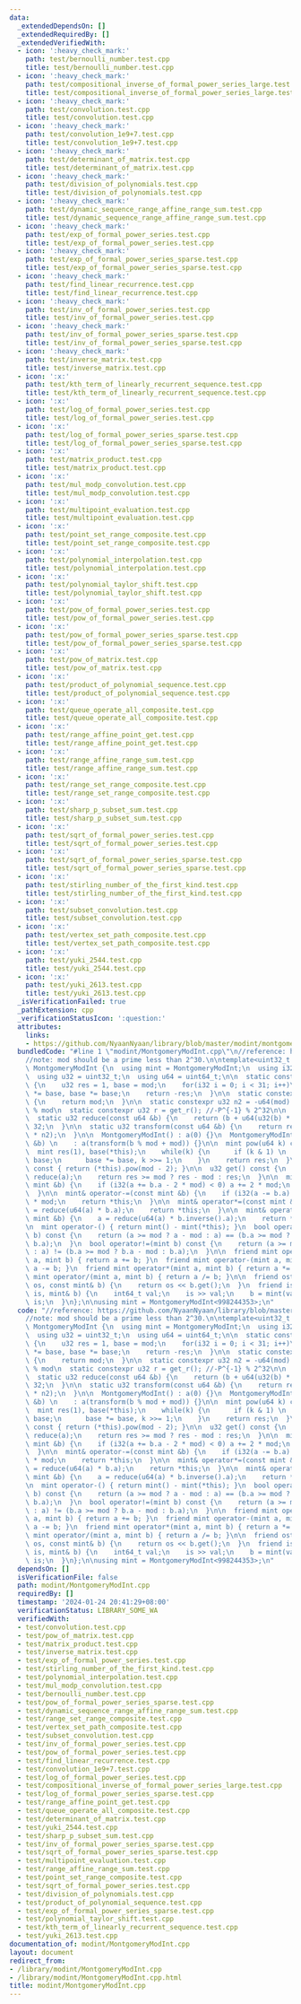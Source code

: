 ```yaml
---
data:
  _extendedDependsOn: []
  _extendedRequiredBy: []
  _extendedVerifiedWith:
  - icon: ':heavy_check_mark:'
    path: test/bernoulli_number.test.cpp
    title: test/bernoulli_number.test.cpp
  - icon: ':heavy_check_mark:'
    path: test/compositional_inverse_of_formal_power_series_large.test.cpp
    title: test/compositional_inverse_of_formal_power_series_large.test.cpp
  - icon: ':heavy_check_mark:'
    path: test/convolution.test.cpp
    title: test/convolution.test.cpp
  - icon: ':heavy_check_mark:'
    path: test/convolution_1e9+7.test.cpp
    title: test/convolution_1e9+7.test.cpp
  - icon: ':heavy_check_mark:'
    path: test/determinant_of_matrix.test.cpp
    title: test/determinant_of_matrix.test.cpp
  - icon: ':heavy_check_mark:'
    path: test/division_of_polynomials.test.cpp
    title: test/division_of_polynomials.test.cpp
  - icon: ':heavy_check_mark:'
    path: test/dynamic_sequence_range_affine_range_sum.test.cpp
    title: test/dynamic_sequence_range_affine_range_sum.test.cpp
  - icon: ':heavy_check_mark:'
    path: test/exp_of_formal_power_series.test.cpp
    title: test/exp_of_formal_power_series.test.cpp
  - icon: ':heavy_check_mark:'
    path: test/exp_of_formal_power_series_sparse.test.cpp
    title: test/exp_of_formal_power_series_sparse.test.cpp
  - icon: ':heavy_check_mark:'
    path: test/find_linear_recurrence.test.cpp
    title: test/find_linear_recurrence.test.cpp
  - icon: ':heavy_check_mark:'
    path: test/inv_of_formal_power_series.test.cpp
    title: test/inv_of_formal_power_series.test.cpp
  - icon: ':heavy_check_mark:'
    path: test/inv_of_formal_power_series_sparse.test.cpp
    title: test/inv_of_formal_power_series_sparse.test.cpp
  - icon: ':heavy_check_mark:'
    path: test/inverse_matrix.test.cpp
    title: test/inverse_matrix.test.cpp
  - icon: ':x:'
    path: test/kth_term_of_linearly_recurrent_sequence.test.cpp
    title: test/kth_term_of_linearly_recurrent_sequence.test.cpp
  - icon: ':x:'
    path: test/log_of_formal_power_series.test.cpp
    title: test/log_of_formal_power_series.test.cpp
  - icon: ':x:'
    path: test/log_of_formal_power_series_sparse.test.cpp
    title: test/log_of_formal_power_series_sparse.test.cpp
  - icon: ':x:'
    path: test/matrix_product.test.cpp
    title: test/matrix_product.test.cpp
  - icon: ':x:'
    path: test/mul_modp_convolution.test.cpp
    title: test/mul_modp_convolution.test.cpp
  - icon: ':x:'
    path: test/multipoint_evaluation.test.cpp
    title: test/multipoint_evaluation.test.cpp
  - icon: ':x:'
    path: test/point_set_range_composite.test.cpp
    title: test/point_set_range_composite.test.cpp
  - icon: ':x:'
    path: test/polynomial_interpolation.test.cpp
    title: test/polynomial_interpolation.test.cpp
  - icon: ':x:'
    path: test/polynomial_taylor_shift.test.cpp
    title: test/polynomial_taylor_shift.test.cpp
  - icon: ':x:'
    path: test/pow_of_formal_power_series.test.cpp
    title: test/pow_of_formal_power_series.test.cpp
  - icon: ':x:'
    path: test/pow_of_formal_power_series_sparse.test.cpp
    title: test/pow_of_formal_power_series_sparse.test.cpp
  - icon: ':x:'
    path: test/pow_of_matrix.test.cpp
    title: test/pow_of_matrix.test.cpp
  - icon: ':x:'
    path: test/product_of_polynomial_sequence.test.cpp
    title: test/product_of_polynomial_sequence.test.cpp
  - icon: ':x:'
    path: test/queue_operate_all_composite.test.cpp
    title: test/queue_operate_all_composite.test.cpp
  - icon: ':x:'
    path: test/range_affine_point_get.test.cpp
    title: test/range_affine_point_get.test.cpp
  - icon: ':x:'
    path: test/range_affine_range_sum.test.cpp
    title: test/range_affine_range_sum.test.cpp
  - icon: ':x:'
    path: test/range_set_range_composite.test.cpp
    title: test/range_set_range_composite.test.cpp
  - icon: ':x:'
    path: test/sharp_p_subset_sum.test.cpp
    title: test/sharp_p_subset_sum.test.cpp
  - icon: ':x:'
    path: test/sqrt_of_formal_power_series.test.cpp
    title: test/sqrt_of_formal_power_series.test.cpp
  - icon: ':x:'
    path: test/sqrt_of_formal_power_series_sparse.test.cpp
    title: test/sqrt_of_formal_power_series_sparse.test.cpp
  - icon: ':x:'
    path: test/stirling_number_of_the_first_kind.test.cpp
    title: test/stirling_number_of_the_first_kind.test.cpp
  - icon: ':x:'
    path: test/subset_convolution.test.cpp
    title: test/subset_convolution.test.cpp
  - icon: ':x:'
    path: test/vertex_set_path_composite.test.cpp
    title: test/vertex_set_path_composite.test.cpp
  - icon: ':x:'
    path: test/yuki_2544.test.cpp
    title: test/yuki_2544.test.cpp
  - icon: ':x:'
    path: test/yuki_2613.test.cpp
    title: test/yuki_2613.test.cpp
  _isVerificationFailed: true
  _pathExtension: cpp
  _verificationStatusIcon: ':question:'
  attributes:
    links:
    - https://github.com/NyaanNyaan/library/blob/master/modint/montgomery-modint.hpp#L10
  bundledCode: "#line 1 \"modint/MontgomeryModInt.cpp\"\n//reference: https://github.com/NyaanNyaan/library/blob/master/modint/montgomery-modint.hpp#L10\n\
    //note: mod should be a prime less than 2^30.\n\ntemplate<uint32_t mod>\nstruct\
    \ MontgomeryModInt {\n  using mint = MontgomeryModInt;\n  using i32 = int32_t;\n\
    \  using u32 = uint32_t;\n  using u64 = uint64_t;\n\n  static constexpr u32 get_r()\
    \ {\n    u32 res = 1, base = mod;\n    for(i32 i = 0; i < 31; i++)\n      res\
    \ *= base, base *= base;\n    return -res;\n  }\n\n  static constexpr u32 get_mod()\
    \ {\n    return mod;\n  }\n\n  static constexpr u32 n2 = -u64(mod) % mod; //2^64\
    \ % mod\n  static constexpr u32 r = get_r(); //-P^{-1} % 2^32\n\n  u32 a;\n\n\
    \  static u32 reduce(const u64 &b) {\n    return (b + u64(u32(b) * r) * mod) >>\
    \ 32;\n  }\n\n  static u32 transform(const u64 &b) {\n    return reduce(u64(b)\
    \ * n2);\n  }\n\n  MontgomeryModInt() : a(0) {}\n  MontgomeryModInt(const int64_t\
    \ &b) \n    : a(transform(b % mod + mod)) {}\n\n  mint pow(u64 k) const {\n  \
    \  mint res(1), base(*this);\n    while(k) {\n      if (k & 1) \n        res *=\
    \ base;\n      base *= base, k >>= 1;\n    }\n    return res;\n  }\n\n  mint inverse()\
    \ const { return (*this).pow(mod - 2); }\n\n  u32 get() const {\n    u32 res =\
    \ reduce(a);\n    return res >= mod ? res - mod : res;\n  }\n\n  mint& operator+=(const\
    \ mint &b) {\n    if (i32(a += b.a - 2 * mod) < 0) a += 2 * mod;\n    return *this;\n\
    \  }\n\n  mint& operator-=(const mint &b) {\n    if (i32(a -= b.a) < 0) a += 2\
    \ * mod;\n    return *this;\n  }\n\n  mint& operator*=(const mint &b) {\n    a\
    \ = reduce(u64(a) * b.a);\n    return *this;\n  }\n\n  mint& operator/=(const\
    \ mint &b) {\n    a = reduce(u64(a) * b.inverse().a);\n    return *this;\n  }\n\
    \n  mint operator-() { return mint() - mint(*this); }\n  bool operator==(mint\
    \ b) const {\n    return (a >= mod ? a - mod : a) == (b.a >= mod ? b.a - mod :\
    \ b.a);\n  }\n  bool operator!=(mint b) const {\n    return (a >= mod ? a - mod\
    \ : a) != (b.a >= mod ? b.a - mod : b.a);\n  }\n\n  friend mint operator+(mint\
    \ a, mint b) { return a += b; }\n  friend mint operator-(mint a, mint b) { return\
    \ a -= b; }\n  friend mint operator*(mint a, mint b) { return a *= b; }\n  friend\
    \ mint operator/(mint a, mint b) { return a /= b; }\n\n  friend ostream& operator<<(ostream&\
    \ os, const mint& b) {\n    return os << b.get();\n  }\n  friend istream& operator>>(istream&\
    \ is, mint& b) {\n    int64_t val;\n    is >> val;\n    b = mint(val);\n    return\
    \ is;\n  }\n};\n\nusing mint = MontgomeryModInt<998244353>;\n"
  code: "//reference: https://github.com/NyaanNyaan/library/blob/master/modint/montgomery-modint.hpp#L10\n\
    //note: mod should be a prime less than 2^30.\n\ntemplate<uint32_t mod>\nstruct\
    \ MontgomeryModInt {\n  using mint = MontgomeryModInt;\n  using i32 = int32_t;\n\
    \  using u32 = uint32_t;\n  using u64 = uint64_t;\n\n  static constexpr u32 get_r()\
    \ {\n    u32 res = 1, base = mod;\n    for(i32 i = 0; i < 31; i++)\n      res\
    \ *= base, base *= base;\n    return -res;\n  }\n\n  static constexpr u32 get_mod()\
    \ {\n    return mod;\n  }\n\n  static constexpr u32 n2 = -u64(mod) % mod; //2^64\
    \ % mod\n  static constexpr u32 r = get_r(); //-P^{-1} % 2^32\n\n  u32 a;\n\n\
    \  static u32 reduce(const u64 &b) {\n    return (b + u64(u32(b) * r) * mod) >>\
    \ 32;\n  }\n\n  static u32 transform(const u64 &b) {\n    return reduce(u64(b)\
    \ * n2);\n  }\n\n  MontgomeryModInt() : a(0) {}\n  MontgomeryModInt(const int64_t\
    \ &b) \n    : a(transform(b % mod + mod)) {}\n\n  mint pow(u64 k) const {\n  \
    \  mint res(1), base(*this);\n    while(k) {\n      if (k & 1) \n        res *=\
    \ base;\n      base *= base, k >>= 1;\n    }\n    return res;\n  }\n\n  mint inverse()\
    \ const { return (*this).pow(mod - 2); }\n\n  u32 get() const {\n    u32 res =\
    \ reduce(a);\n    return res >= mod ? res - mod : res;\n  }\n\n  mint& operator+=(const\
    \ mint &b) {\n    if (i32(a += b.a - 2 * mod) < 0) a += 2 * mod;\n    return *this;\n\
    \  }\n\n  mint& operator-=(const mint &b) {\n    if (i32(a -= b.a) < 0) a += 2\
    \ * mod;\n    return *this;\n  }\n\n  mint& operator*=(const mint &b) {\n    a\
    \ = reduce(u64(a) * b.a);\n    return *this;\n  }\n\n  mint& operator/=(const\
    \ mint &b) {\n    a = reduce(u64(a) * b.inverse().a);\n    return *this;\n  }\n\
    \n  mint operator-() { return mint() - mint(*this); }\n  bool operator==(mint\
    \ b) const {\n    return (a >= mod ? a - mod : a) == (b.a >= mod ? b.a - mod :\
    \ b.a);\n  }\n  bool operator!=(mint b) const {\n    return (a >= mod ? a - mod\
    \ : a) != (b.a >= mod ? b.a - mod : b.a);\n  }\n\n  friend mint operator+(mint\
    \ a, mint b) { return a += b; }\n  friend mint operator-(mint a, mint b) { return\
    \ a -= b; }\n  friend mint operator*(mint a, mint b) { return a *= b; }\n  friend\
    \ mint operator/(mint a, mint b) { return a /= b; }\n\n  friend ostream& operator<<(ostream&\
    \ os, const mint& b) {\n    return os << b.get();\n  }\n  friend istream& operator>>(istream&\
    \ is, mint& b) {\n    int64_t val;\n    is >> val;\n    b = mint(val);\n    return\
    \ is;\n  }\n};\n\nusing mint = MontgomeryModInt<998244353>;\n"
  dependsOn: []
  isVerificationFile: false
  path: modint/MontgomeryModInt.cpp
  requiredBy: []
  timestamp: '2024-01-24 20:41:29+08:00'
  verificationStatus: LIBRARY_SOME_WA
  verifiedWith:
  - test/convolution.test.cpp
  - test/pow_of_matrix.test.cpp
  - test/matrix_product.test.cpp
  - test/inverse_matrix.test.cpp
  - test/exp_of_formal_power_series.test.cpp
  - test/stirling_number_of_the_first_kind.test.cpp
  - test/polynomial_interpolation.test.cpp
  - test/mul_modp_convolution.test.cpp
  - test/bernoulli_number.test.cpp
  - test/pow_of_formal_power_series_sparse.test.cpp
  - test/dynamic_sequence_range_affine_range_sum.test.cpp
  - test/range_set_range_composite.test.cpp
  - test/vertex_set_path_composite.test.cpp
  - test/subset_convolution.test.cpp
  - test/inv_of_formal_power_series.test.cpp
  - test/pow_of_formal_power_series.test.cpp
  - test/find_linear_recurrence.test.cpp
  - test/convolution_1e9+7.test.cpp
  - test/log_of_formal_power_series.test.cpp
  - test/compositional_inverse_of_formal_power_series_large.test.cpp
  - test/log_of_formal_power_series_sparse.test.cpp
  - test/range_affine_point_get.test.cpp
  - test/queue_operate_all_composite.test.cpp
  - test/determinant_of_matrix.test.cpp
  - test/yuki_2544.test.cpp
  - test/sharp_p_subset_sum.test.cpp
  - test/inv_of_formal_power_series_sparse.test.cpp
  - test/sqrt_of_formal_power_series_sparse.test.cpp
  - test/multipoint_evaluation.test.cpp
  - test/range_affine_range_sum.test.cpp
  - test/point_set_range_composite.test.cpp
  - test/sqrt_of_formal_power_series.test.cpp
  - test/division_of_polynomials.test.cpp
  - test/product_of_polynomial_sequence.test.cpp
  - test/exp_of_formal_power_series_sparse.test.cpp
  - test/polynomial_taylor_shift.test.cpp
  - test/kth_term_of_linearly_recurrent_sequence.test.cpp
  - test/yuki_2613.test.cpp
documentation_of: modint/MontgomeryModInt.cpp
layout: document
redirect_from:
- /library/modint/MontgomeryModInt.cpp
- /library/modint/MontgomeryModInt.cpp.html
title: modint/MontgomeryModInt.cpp
---
```

